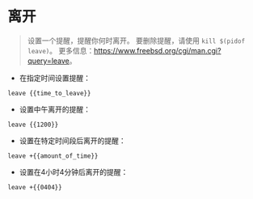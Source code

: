 # 离开

> 设置一个提醒，提醒你何时离开。
> 要删除提醒，请使用 `kill $(pidof leave)`。
> 更多信息：<https://www.freebsd.org/cgi/man.cgi?query=leave>。

- 在指定时间设置提醒：

`leave {{time_to_leave}}`

- 设置中午离开的提醒：

`leave {{1200}}`

- 设置在特定时间段后离开的提醒：

`leave +{{amount_of_time}}`

- 设置在4小时4分钟后离开的提醒：

`leave +{{0404}}`